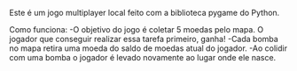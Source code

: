 Este é um jogo multiplayer local feito com a biblioteca pygame do Python.

Como funciona:
-O objetivo do jogo é coletar 5 moedas pelo mapa. O jogador que conseguir realizar essa tarefa primeiro, ganha!
-Cada bomba no mapa retira uma moeda do saldo de moedas atual do jogador.
-Ao colidir com uma bomba o jogador é levado novamente ao lugar onde ele nasce. 